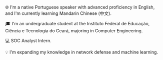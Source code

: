 🌐 I'm a native Portuguese speaker with advanced proficiency in English, and I'm currently learning Mandarin Chinese (中文).

🎓 I'm an undergraduate student at the Instituto Federal de Educação, Ciência e Tecnologia do Ceará, majoring in Computer Engineering.

💻 SOC Analyst Intern.

💡 I'm expanding my knowledge in network defense and machine learning.
